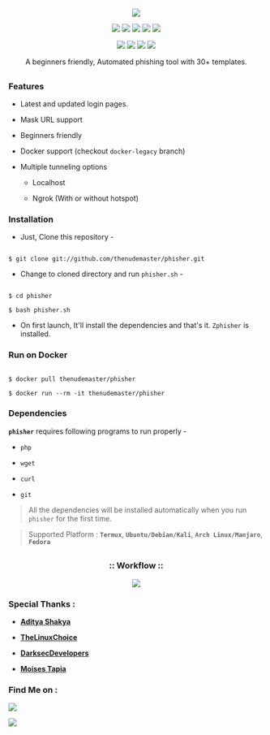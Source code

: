 # <!-- phisher -->

<p align="center">

  <img src=".imgs/logo.png">

</p>

<p align="center">

  <img src="https://img.shields.io/badge/Version-2.1-green?style=for-the-badge">

  <img src="https://img.shields.io/github/license/thenudemaster/phisher?style=for-the-badge">

  <img src="https://img.shields.io/github/stars/thenudemaster/phisher?style=for-the-badge">

  <img src="https://img.shields.io/github/issues/thenudemaster/phisher?color=red&style=for-the-badge">

  <img src="https://img.shields.io/github/forks/thenudemaster/phisher?color=teal&style=for-the-badge">

</p>

<p align="center">

  <img src="https://img.shields.io/badge/Author-thenudemaster-cyan?style=flat-square">

  <img src="https://img.shields.io/badge/Open%20Source-Yes-noyon?style=flat-square">

  <img src="https://img.shields.io/badge/MADE%20IN-BANGLADESH-green?colorA=%23ff0000&colorB=%23017e40&style=flat-square">

  <img src="https://img.shields.io/badge/Written%20In-Bash-noyon?style=flat-square">

</p>

<p align="center">A beginners friendly, Automated phishing tool with 30+ templates.</p>

##

### Features

- Latest and updated login pages.

- Mask URL support 

- Beginners friendly

- Docker support (checkout `docker-legacy` branch)

- Multiple tunneling options

  - Localhost

  - Ngrok (With or without hotspot)

### Installation

- Just, Clone this repository -

```

$ git clone git://github.com/thenudemaster/phisher.git

```

- Change to cloned directory and run `phisher.sh` -

```

$ cd phisher

$ bash phisher.sh

```

- On first launch, It'll install the dependencies and that's it. `Zphisher` is installed.

### Run on Docker

```

$ docker pull thenudemaster/phisher

$ docker run --rm -it thenudemaster/phisher

```

### Dependencies

**`phisher`** requires following programs to run properly - 

- `php`

- `wget`

- `curl`

- `git`

> All the dependencies will be installed automatically when you run `phisher` for the first time.

> Supported Platform : **`Termux`**, **`Ubuntu/Debian/Kali`**, **`Arch Linux/Manjaro`**, **`Fedora`**

##

<h3 align="center">

:: Workflow ::

</h3>

<p align="center">

<img src=".imgs/wf.gif"/>

</p>

### Special Thanks :

- [**Aditya Shakya**](https://github.com/adi1090x)

- [**TheLinuxChoice**](https://twitter.com/linux_choice)

- [**DarksecDevelopers**](https://github.com/DarksecDevelopers)

- [**Moises Tapia**](https://github.com/MoisesTapia)

### Find Me on :

<p align="left">

  <a href="https://github.com/thenudemaster" target="_blank"><img src="https://img.shields.io/badge/Github-HTR--TECH-green?style=for-the-badge&logo=github"></a>

  <a href="https://m.me/itsmenoyon" target="_blank"><img src="https://img.shields.io/badge/Chat-Messenger-blue?style=for-the-badge&logo=messenger"></a>

</p>
